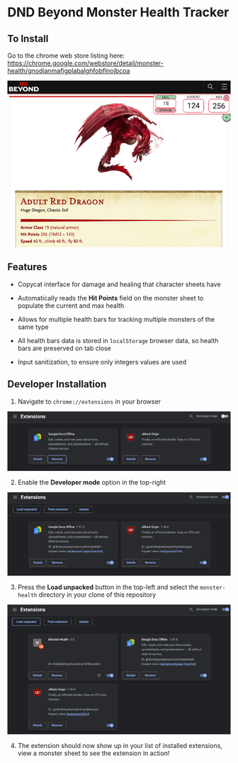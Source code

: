 # DND Beyond Monster Health Tracker

## To Install

Go to the chrome web store listing here: https://chrome.google.com/webstore/detail/monster-health/gnodjanmafjgplabalghfobflnojbcoa

![](img/screenshot.png)

## Features

- Copycat interface for damage and healing that character sheets have

- Automatically reads the **Hit Points** field on the monster sheet to populate the current and max health

- Allows for multiple health bars for tracking multiple monsters of the same type

- All health bars data is stored in `localStorage` browser data, so health bars are preserved on tab close

- Input sanitization, to ensure only integers values are used

## Developer Installation

1. Navigate to `chrome://extensions` in your browser

![](img/install_000.png)

2. Enable the **Developer mode** option in the top-right

![](img/install_001.png)

3. Press the **Load unpacked** button in the top-left and select the `monster-health` directory in your clone of this repository

![](img/install_002.png)

4. The extension should now show up in your list of installed extensions, view a monster sheet to see the extension in action!